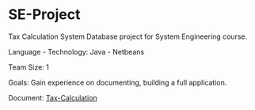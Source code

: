 # SE-Project
Tax Calculation System Database project for System Engineering course.

Language - Technology: Java - Netbeans

Team Size: 1

Goals: Gain experience on documenting, building a full application.

Document: [Tax-Calculation](https://docs.google.com/document/d/1mNIqnQ3fxv4Osjd2i5QTECgAEqy-yER3/edit?usp=sharing&ouid=103407271699343461562&rtpof=true&sd=true)
